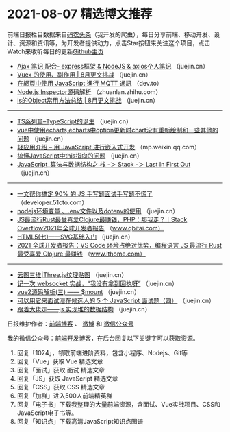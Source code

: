 # 2021-08-07 精选博文推荐

前端日报栏目数据来自[码农头条](https://toutiao.qdkfweb.cn/)（我开发的爬虫），每日分享前端、移动开发、设计、资源和资讯等，为开发者提供动力，点击Star按钮来关注这个项目，点击Watch来收听每日的更新[Github主页](https://github.com/kujian/frontendDaily)
* [Ajax 笔记 配合- express框架 &amp; NodeJS &amp; axios个人笔记](https://juejin.cn/post/6993216830391205919) （juejin.cn）
* [Vuex 的使用、副作用 | 8月更文挑战](https://juejin.cn/post/6993193570895134733) （juejin.cn）
* [在網頁中使用 JavaScript 進行 MQTT 通訊](https://dev.to/codemee/javascript-mqtt-910) （dev.to）
* [Node.js Inspector源码解析](https://zhuanlan.zhihu.com/p/397206868) （zhuanlan.zhihu.com）
* [js的Object常用方法总结 | 8月更文挑战](https://juejin.cn/post/6993209107406684190) （juejin.cn）

***
* [TS系列篇&#8211;TypeScript的诞生](https://juejin.cn/post/6993298095408676872) （juejin.cn）
* [vue中使用echarts,echarts中option更新时chart没有重新绘制和一些其他的问题](https://juejin.cn/post/6993207000393842719) （juejin.cn）
* [轻应用介绍 &#8211; 用 JavaScript 进行嵌入式开发](https://mp.weixin.qq.com/s?__biz=MzI0NTE4NjA0OQ==&mid=2658376827&idx=1&sn=703183721aa4813039e4d91ea2c7383b) （mp.weixin.qq.com）
* [搞懂JavaScript中this指向的问题](https://juejin.cn/post/6993203394378743815) （juejin.cn）
* [JavaScript_算法与数据结构之 栈 -＞ Stack -＞ Last In First Out](https://juejin.cn/post/6993227703696490527) （juejin.cn）

***
* [一文帮你搞定 90% 的 JS 手写题面试手写题不慌了](https://developer.51cto.com/art/202108/676821.htm) （developer.51cto.com）
* [nodejs环境变量 、.env文件以及dotenv的使用](https://juejin.cn/post/6993224664705138702) （juejin.cn）
* [JS最流行Rust最受喜爱Clojure最赚钱，PHP：那我走？｜Stack Overflow2021年全球开发者报告](https://www.qbitai.com/2021/08/27250.html) （www.qbitai.com）
* [HTML5(七)——SVG基础入门](https://juejin.cn/post/6993224358890045447) （juejin.cn）
* [2021 全球开发者报告：VS Code 环境占绝对优势，编程语言 JS 最流行 Rust 最受喜爱 Clojure 最赚钱](https://www.ithome.com/0/567/643.htm) （www.ithome.com）

***
* [云图三维|Three.js纹理贴图](https://juejin.cn/post/6993219493036032036) （juejin.cn）
* [记一次 websocket 实战，“我没有拿到回执呀”](https://juejin.cn/post/6993178105443516446) （juejin.cn）
* [vue2源码解析(三) —— $mount](https://juejin.cn/post/6993190688850444301) （juejin.cn）
* [可以用它来面试潜在候选人的 5 个 JavaScript 面试题（四）](https://juejin.cn/post/6993174081294041096) （juejin.cn）
* [跟着大佬走——js 实现堆的数据结构](https://juejin.cn/post/6993218998984769572) （juejin.cn）

日报维护作者：[前端博客](https://qdkfweb.cn/) 、 [微博](http://weibo.com/kujian) 和 [微信公众号](https://open.weixin.qq.com/qr/code?username=caibaojian_com)

我的微信公众号：[前端开发博客](https://open.weixin.qq.com/qr/code?username=caibaojian_com)，在后台回复以下关键字可以获取资源。

1. 回复「1024」，领取前端进阶资料，包含小程序、Nodejs、Git等
2. 回复「Vue」获取 Vue 精选文章
3. 回复「面试」获取 面试 精选文章
4. 回复「JS」获取 JavaScript 精选文章
5. 回复「CSS」获取 CSS 精选文章
6. 回复「加群」进入500人前端精英群
7. 回复「电子书」下载我整理的大量前端资源，含面试、Vue实战项目、CSS和JavaScript电子书等。
8. 回复「知识点」下载高清JavaScript知识点图谱